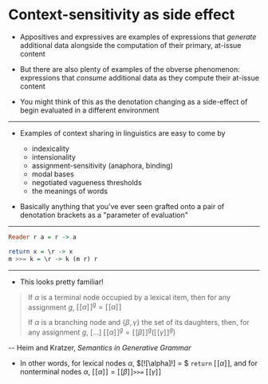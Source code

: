 # Context-sensitivity as side effect

* Appositives and expressives are examples of expressions that *generate*
  additional data alongside the computation of their primary, at-issue content

* But there are also plenty of examples of the obverse phenomenon: expressions
  that *consume* additional data as they compute their at-issue content

* You might think of this as the denotation changing as a side-effect of begin
  evaluated in a different environment


---


* Examples of context sharing in linguistics are easy to come by

    * indexicality
    * intensionality
    * assignment-sensitivity (anaphora, binding)
    * modal bases
    * negotiated vagueness thresholds
    * the meanings of words 

* Basically anything that you've ever seen grafted onto a pair of denotation
  brackets as a "parameter of evaluation"


---


```haskell
Reader r a = r -> a

return x = \r -> x
m >>= k = \r -> k (m r) r
```

---


* This looks pretty familiar!

> If $\alpha$ is a terminal node occupied by a lexical item, then
> for any assignment $g$, $[\![\alpha]\!]^g = [\![\alpha]\!]$
> 
> If $\alpha$ is a branching node and $\{\beta, \gamma\}$ the set of its
> daughters, then, for any assignment $g$, [...]
> $[\![\alpha]\!]^g = [\![\beta]\!]^g([\![\gamma]\!]^g)$

-- Heim and Kratzer, *Semantics in Generative Grammar*


* In other words, for lexical nodes $\alpha$, $[\![\alpha]\!] = $ `return`
  $[\![\alpha]\!]$, and for nonterminal nodes $\alpha$, $[\![\alpha]\!] =
  [\![\beta]\!]$`>>=` $[\![\gamma]\!]$
